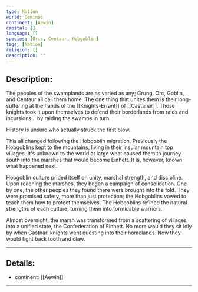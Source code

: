 ```yaml
---
type: Nation
world: Geminos
continent: [Aewin]
capital: []
language: []
species: [Orcs, Centaur, Hobgoblin]
tags: [Nation]
religion: []
description: ""
---
```


## Description:

The peoples of the swamplands are as varied as any; Grung, Orc, Goblin, and Centaur all call them home. The one thing that unites them is their long-suffering at the hands of the [[Knights-Errant]] of [[Castanar]]. Those knights took it upon themselves to defend their borderlands from raids and incursions… by raiding the swamps in turn. 

History is unsure who actually struck the first blow.

This all changed following the Hobgoblin migration. Previously the Hobgoblins kept to the mountains, living in their insular mountain top villages. It's unknown to the world at large what caused them to journey south into the marshes that would become Einhett. It is, however, known what happened next.

Hobgoblin culture prided itself on unity, marshal strength, and discipline. Upon reaching the marshes, they began a campaign of consolidation. One by one, the other peoples they found there were brought into the fold. They were promised safety, more than just protection; the Hobgoblins vowed to teach them how to protect themselves. The Hobgoblins refined the natural strengths of each culture, turning them into formidable warriors.

Almost overnight, the marsh was transformed from a scattering of villages into a unified state, the Confederation of Einhett.  No more would they sit idly by when Castnari knights went questing into their homelands. Now they would fight back tooth and claw.

---
## Details:
- continent: [[Aewin]]

---




